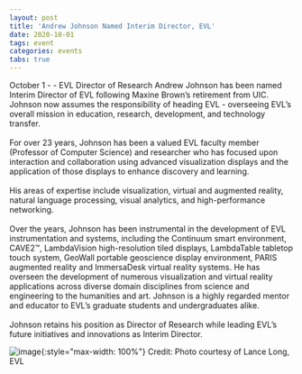 ```yaml
---
layout: post
title: 'Andrew Johnson Named Interim Director, EVL'
date: 2020-10-01
tags: event
categories: events
tabs: true
---
```


October 1 - - EVL Director of Research Andrew Johnson has been named Interim Director of EVL following Maxine Brown&rsquo;s retirement from UIC. Johnson now assumes the responsibility of heading EVL - overseeing EVL&rsquo;s overall mission in education, research, development, and technology transfer.<br><br>
For over 23 years, Johnson has been a valued EVL faculty member (Professor of Computer Science) and researcher who has focused upon interaction and collaboration using advanced visualization displays and the application of those displays to enhance discovery and learning.<br><br>
His areas of expertise include visualization, virtual and augmented reality, natural language processing, visual analytics, and high-performance networking.<br><br>
Over the years, Johnson has been instrumental in the development of EVL instrumentation and systems, including the Continuum smart environment, CAVE2&trade;, LambdaVision high-resolution tiled displays, LambdaTable tabletop touch system, GeoWall portable geoscience display environment, PARIS augmented reality and ImmersaDesk virtual reality systems. He has overseen the development of numerous visualization and virtual reality applications across diverse domain disciplines from science and engineering to the humanities and art.  Johnson is a highly regarded mentor and educator to EVL&rsquo;s graduate students and undergraduates alike.<br><br>
Johnson retains his position as Director of Research while leading EVL&rsquo;s future initiatives and innovations as Interim Director.

![image](https://www.evl.uic.edu/output/originals/andy-face.jpg-srcw.jpg){:style="max-width: 100%"}
Credit: Photo courtesy of Lance Long, EVL

